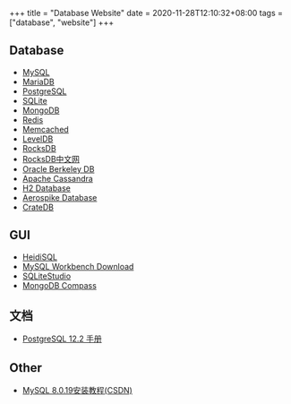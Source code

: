 +++
title = "Database Website"
date = 2020-11-28T12:10:32+08:00
tags = ["database", "website"]
+++


## Database
* [MySQL](https://www.mysql.com/)
* [MariaDB](https://mariadb.org/)
* [PostgreSQL](https://www.postgresql.org/)
* [SQLite](https://www.sqlite.org/index.html)
* [MongoDB](https://www.mongodb.com/)
* [Redis](https://redis.io/)
* [Memcached](http://memcached.org/)
* [LevelDB](https://github.com/google/leveldb)
* [RocksDB](https://rocksdb.org/)
* [RocksDB中文网](https://rocksdb.org.cn/)
* [Oracle Berkeley DB](https://www.oracle.com/database/technologies/related/berkeleydb.html)
* [Apache Cassandra](https://cassandra.apache.org/)
* [H2 Database](https://h2database.com/html/main.html)
* [Aerospike Database](https://www.aerospike.com/)
* [CrateDB](https://crate.io/)

## GUI

* [HeidiSQL](https://www.heidisql.com/)
* [MySQL Workbench Download](https://dev.mysql.com/downloads/workbench/)
* [SQLiteStudio](https://sqlitestudio.pl/)
* [MongoDB Compass](https://www.mongodb.com/products/compass)

## 文档
* [PostgreSQL 12.2 手册](http://www.postgres.cn/docs/12/index.html)

## Other
* [MySQL 8.0.19安装教程(CSDN)](https://blog.csdn.net/qq_37350706/article/details/81707862)


